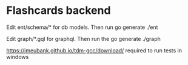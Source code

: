 # Flashcards backend

Edit ent/schema/\* for db models. Then run go generate ./ent

Edit graph/\*.gql for graphql. Then run the go generate ./graph

https://jmeubank.github.io/tdm-gcc/download/ required to run tests in windows
